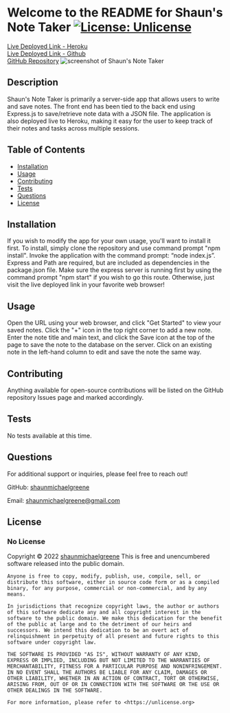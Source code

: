 
  # Welcome to the README for Shaun's Note Taker  [![License: Unlicense](https://img.shields.io/badge/license-Unlicense-blue.svg)](http://unlicense.org/)
  [Live Deployed Link - Heroku](https://shauns-note-taker.herokuapp.com/)  
  [Live Deployed Link - Github](https://shaunmichaelgreene.github.io/note-taker/)  
  [GitHub Repository](https://github.com/shaunmichaelgreene/note-taker)
  ![screenshot of Shaun's Note Taker](https://i.imgur.com/hwROIWb.png)

  ## Description
  Shaun's Note Taker is primarily a server-side app that allows users to write and save notes. The front end has been tied to the back end using Express.js to save/retrieve note data with a JSON file. The application is also deployed live to Heroku, making it easy for the user to keep track of their notes and tasks across multiple sessions.

  ## Table of Contents
  * [Installation](#installation)
  * [Usage](#usage)
  * [Contributing](#contributing)
  * [Tests](#tests)
  * [Questions](#questions)
  * [License](#license)

  ## Installation
  If you wish to modify the app for your own usage, you'll want to install it first. To install, simply clone the repository and use command prompt "npm install". Invoke the application with the command prompt: “node index.js”. Express and Path are required, but are included as dependencies in the package.json file. Make sure the express server is running first by using the command prompt "npm start" if you wish to go this route. Otherwise, just visit the live deployed link in your favorite web browser!

  ## Usage
  Open the URL using your web browser, and click "Get Started" to view your saved notes. Click the "+" icon in the top right corner to add a new note. Enter the note title and main text, and click the Save icon at the top of the page to save the note to the database on the server. Click on an existing note in the left-hand column to edit and save the note the same way. 

  ## Contributing
  Anything available for open-source contributions will be listed on the GitHub repository Issues page and marked accordingly.

  ## Tests
  No tests available at this time.

  ## Questions
  For additional support or inquiries, please feel free to reach out! 

  GitHub: [shaunmichaelgreene](https://github.com/shaunmichaelgreene)
  
  Email: shaunmichaelgreene@gmail.com

  ## License
  ### No License
  Copyright &copy; 2022 [shaunmichaelgreene](https://github.com/shaunmichaelgreene)
  This is free and unencumbered software released into the public domain.

    Anyone is free to copy, modify, publish, use, compile, sell, or
    distribute this software, either in source code form or as a compiled
    binary, for any purpose, commercial or non-commercial, and by any
    means.
    
    In jurisdictions that recognize copyright laws, the author or authors
    of this software dedicate any and all copyright interest in the
    software to the public domain. We make this dedication for the benefit
    of the public at large and to the detriment of our heirs and
    successors. We intend this dedication to be an overt act of
    relinquishment in perpetuity of all present and future rights to this
    software under copyright law.
    
    THE SOFTWARE IS PROVIDED "AS IS", WITHOUT WARRANTY OF ANY KIND,
    EXPRESS OR IMPLIED, INCLUDING BUT NOT LIMITED TO THE WARRANTIES OF
    MERCHANTABILITY, FITNESS FOR A PARTICULAR PURPOSE AND NONINFRINGEMENT.
    IN NO EVENT SHALL THE AUTHORS BE LIABLE FOR ANY CLAIM, DAMAGES OR
    OTHER LIABILITY, WHETHER IN AN ACTION OF CONTRACT, TORT OR OTHERWISE,
    ARISING FROM, OUT OF OR IN CONNECTION WITH THE SOFTWARE OR THE USE OR
    OTHER DEALINGS IN THE SOFTWARE.
    
    For more information, please refer to <https://unlicense.org>
    
    
